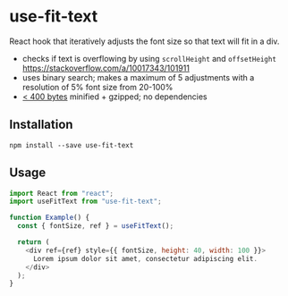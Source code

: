 # use-fit-text

React hook that iteratively adjusts the font size so that text will fit in a div.
 
  - checks if text is overflowing by using `scrollHeight` and `offsetHeight`
    https://stackoverflow.com/a/10017343/101911
  - uses binary search; makes a maximum of 5 adjustments with a resolution
    of 5% font size from 20-100%
  - [< 400 bytes](https://bundlephobia.com/result?p=use-fit-text@1.0.2) minified + gzipped; no dependencies

## Installation

```
npm install --save use-fit-text
```

## Usage

```js
import React from "react";
import useFitText from "use-fit-text";

function Example() {
  const { fontSize, ref } = useFitText();

  return (
    <div ref={ref} style={{ fontSize, height: 40, width: 100 }}>
      Lorem ipsum dolor sit amet, consectetur adipiscing elit.
    </div>
  );
}
```
